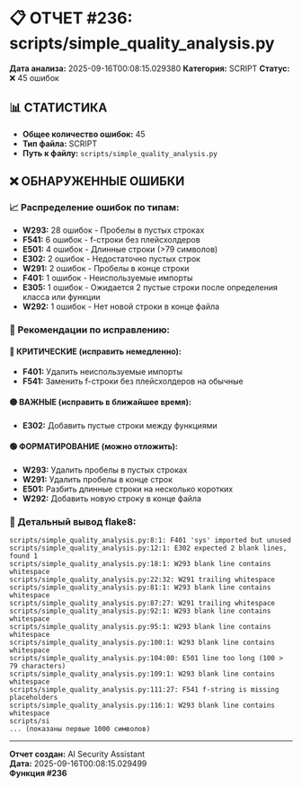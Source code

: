# 📋 ОТЧЕТ #236: scripts/simple_quality_analysis.py

**Дата анализа:** 2025-09-16T00:08:15.029380
**Категория:** SCRIPT
**Статус:** ❌ 45 ошибок

## 📊 СТАТИСТИКА

- **Общее количество ошибок:** 45
- **Тип файла:** SCRIPT
- **Путь к файлу:** `scripts/simple_quality_analysis.py`

## ❌ ОБНАРУЖЕННЫЕ ОШИБКИ

### 📈 Распределение ошибок по типам:

- **W293:** 28 ошибок - Пробелы в пустых строках
- **F541:** 6 ошибок - f-строки без плейсхолдеров
- **E501:** 4 ошибок - Длинные строки (>79 символов)
- **E302:** 2 ошибок - Недостаточно пустых строк
- **W291:** 2 ошибок - Пробелы в конце строки
- **F401:** 1 ошибок - Неиспользуемые импорты
- **E305:** 1 ошибок - Ожидается 2 пустые строки после определения класса или функции
- **W292:** 1 ошибок - Нет новой строки в конце файла

### 🎯 Рекомендации по исправлению:

#### 🔴 КРИТИЧЕСКИЕ (исправить немедленно):
- **F401:** Удалить неиспользуемые импорты
- **F541:** Заменить f-строки без плейсхолдеров на обычные

#### 🟡 ВАЖНЫЕ (исправить в ближайшее время):
- **E302:** Добавить пустые строки между функциями

#### 🟢 ФОРМАТИРОВАНИЕ (можно отложить):
- **W293:** Удалить пробелы в пустых строках
- **W291:** Удалить пробелы в конце строк
- **E501:** Разбить длинные строки на несколько коротких
- **W292:** Добавить новую строку в конце файла

### 📝 Детальный вывод flake8:

```
scripts/simple_quality_analysis.py:8:1: F401 'sys' imported but unused
scripts/simple_quality_analysis.py:12:1: E302 expected 2 blank lines, found 1
scripts/simple_quality_analysis.py:18:1: W293 blank line contains whitespace
scripts/simple_quality_analysis.py:22:32: W291 trailing whitespace
scripts/simple_quality_analysis.py:81:1: W293 blank line contains whitespace
scripts/simple_quality_analysis.py:87:27: W291 trailing whitespace
scripts/simple_quality_analysis.py:92:1: W293 blank line contains whitespace
scripts/simple_quality_analysis.py:95:1: W293 blank line contains whitespace
scripts/simple_quality_analysis.py:100:1: W293 blank line contains whitespace
scripts/simple_quality_analysis.py:104:80: E501 line too long (100 > 79 characters)
scripts/simple_quality_analysis.py:109:1: W293 blank line contains whitespace
scripts/simple_quality_analysis.py:111:27: F541 f-string is missing placeholders
scripts/simple_quality_analysis.py:116:1: W293 blank line contains whitespace
scripts/si
... (показаны первые 1000 символов)
```

---
**Отчет создан:** AI Security Assistant  
**Дата:** 2025-09-16T00:08:15.029499  
**Функция #236**
